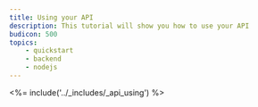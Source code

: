 ```yaml
---
title: Using your API
description: This tutorial will show you how to use your API
budicon: 500
topics:
    - quickstart
    - backend
    - nodejs
---
```


<%= include('../_includes/_api_using') %> 
